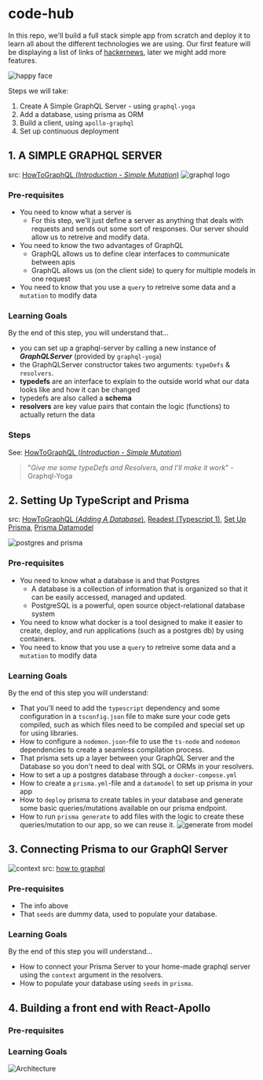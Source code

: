 # code-hub

In this repo, we'll build a full stack simple app from scratch and deploy it to learn all about the different technologies we are using.
Our first feature will be displaying a list of links of [hackernews](https://news.ycombinator.com/), later we might add more features.

![happy face](https://cd.sseu.re/Quizzz__Codaisseur_Reader_v3.0_2019-02-18_16-48-37.png)

Steps we will take:
1. Create A Simple GraphQL Server - using `graphql-yoga`
2. Add a database, using prisma as ORM
3. Build a client, using `apollo-graphql`
4. Set up continuous deployment

## 1. A SIMPLE GRAPHQL SERVER
src: [HowToGraphQL (_Introduction - Simple Mutation_)](https://www.howtographql.com/graphql-js/0-introduction/)
![graphql logo](https://cdn-images-1.medium.com/max/1200/1*RHQ7lpGDV_M3yWRa9DiR2g.png)

### Pre-requisites
* You need to know what a server is
    * For this step, we'll just define a server as anything that deals with requests and sends out some sort of responses. Our server should allow us to retreive and modify data.
* You need to know the two advantages of GraphQL
    * GraphQL allows us to define clear interfaces to communicate between apis
    * GraphQL allows us (on the client side) to query for multiple models in one request
* You need to know that you use a `query` to retreive some data and a `mutation` to modify data
    
 ### Learning Goals
 By the end of this step, you will understand that...
 * you can set up a graphql-server by calling a new instance of _**GraphQLServer**_ (provided by `graphql-yoga`)
 * the GraphQLServer constructor takes two arguments: `typeDefs` & `resolvers`.
 * **typedefs** are an interface to explain to the outside world what our data looks like and how it can be changed
 * typedefs are also called a **schema**
 * **resolvers** are key value pairs that contain the logic (functions) to actually return the data
 
 ### Steps
 See: [HowToGraphQL (_Introduction - Simple Mutation_)](https://www.howtographql.com/graphql-js/0-introduction/)

 > "_Give me some typeDefs and Resolvers, and I'll make it work_" - Graphql-Yoga
 
 ## 2. Setting Up TypeScript and Prisma
 src: [HowToGraphQL (_Adding A Database_)](https://www.howtographql.com/graphql-js/4-adding-a-database/), [Readest (Typescript 1)](https://readest.codaisseur.com/courses/advanced-bootcamp/06-typescript/typescript-tools), [Set Up Prisma](https://www.prisma.io/docs/1.26/get-started/01-setting-up-prisma-new-database-TYPESCRIPT-t002/), [Prisma Datamodel](https://www.prisma.io/docs/1.27/datamodel-and-migrations/datamodel-POSTGRES-knum/)
 
 ![postgres and prisma](https://i.imgur.com/yEsyfKh.png)
 
 ### Pre-requisites
 * You need to know what a database is and that Postgres
      * A database is a collection of information that is organized so that it can be easily accessed, managed and updated.
      * PostgreSQL is a powerful, open source object-relational database system
 * You need to know what docker is a tool designed to make it easier to create, deploy, and run applications (such as a postgres db) by using containers. 
 * You need to know that you use a `query` to retreive some data and a `mutation` to modify data
 
 
 ### Learning Goals
 By the end of this step you will understand:
 
 * That you'll need to add the `typescript` dependency and some configuration in a `tsconfig.json` file to make sure your code gets compiled, such as which files need to be compiled and special set up for using libraries.
 * How to configure a `nodemon.json`-file to use the `ts-node` and `nodemon` dependencies to create a seamless compilation process.
  * That prisma sets up a layer between your GraphQL Server and the Database so you don't need to deal with SQL or ORMs in your resolvers.
 * How to set a up a postgres database through a `docker-compose.yml`
 * How to create a `prisma.yml`-file and a `datamodel` to set up prisma in your app
 * How to `deploy` prisma to create tables in your database and generate some basic queries/mutations available on our prisma endpoint.
 * How to run `prisma generate` to add files with the logic to create these queries/mutation to our app, so we can reuse it.
 ![generate from model](https://cd.sseu.re/Datamodel_MySQL_-_Prisma_Docs_2019-03-04_13-45-48.png)
 
 ## 3. Connecting Prisma to our GraphQl Server
 ![context](https://cdn.worldvectorlogo.com/logos/context.svg)
 src: [how to graphql](https://www.howtographql.com/graphql-js/5-connecting-server-and-database/)
 
 ### Pre-requisites
 * The info above
 * That `seeds` are dummy data, used to populate your database.
 
 ### Learning Goals
 By the end of this step you will understand...
 
 * How to connect your Prisma Server to your home-made graphql server using the `context` argument in the resolvers.
 * How to populate your database using `seeds` in `prisma`.
 
 ## 4. Building a front end with React-Apollo
 
 ### Pre-requisites
 
 ### Learning Goals
 ![Architecture](https://cd.sseu.re/Getting_Started_with_GraphQL_React__Apollo_Tutorial_2019-03-04_14-12-33.png)
 
